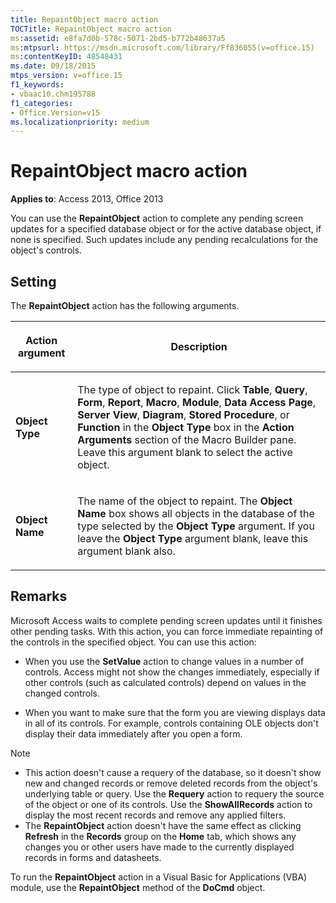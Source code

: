 ```yaml
---
title: RepaintObject macro action
TOCTitle: RepaintObject macro action
ms:assetid: e8fa7d0b-578c-5071-2bd5-b772b48637a5
ms:mtpsurl: https://msdn.microsoft.com/library/Ff836055(v=office.15)
ms:contentKeyID: 48548431
ms.date: 09/18/2015
mtps_version: v=office.15
f1_keywords:
- vbaac10.chm195788
f1_categories:
- Office.Version=v15
ms.localizationpriority: medium
---
```


# RepaintObject macro action

**Applies to**: Access 2013, Office 2013

You can use the **RepaintObject** action to complete any pending screen updates for a specified database object or for the active database object, if none is specified. Such updates include any pending recalculations for the object's controls.

## Setting

The **RepaintObject** action has the following arguments.

<table>
<colgroup>
<col />
<col />
</colgroup>
<thead>
<tr class="header">
<th><p>Action argument</p></th>
<th><p>Description</p></th>
</tr>
</thead>
<tbody>
<tr class="odd">
<td><p><strong>Object Type</strong></p></td>
<td><p>The type of object to repaint. Click <strong>Table</strong>, <strong>Query</strong>, <strong>Form</strong>, <strong>Report</strong>, <strong>Macro</strong>, <strong>Module</strong>, <strong>Data Access Page</strong>, <strong>Server View</strong>, <strong>Diagram</strong>, <strong>Stored Procedure</strong>, or <strong>Function</strong> in the <strong>Object Type</strong> box in the <strong>Action Arguments</strong> section of the Macro Builder pane. Leave this argument blank to select the active object.</p></td>
</tr>
<tr class="even">
<td><p><strong>Object Name</strong></p></td>
<td><p>The name of the object to repaint. The <strong>Object Name</strong> box shows all objects in the database of the type selected by the <strong>Object Type</strong> argument. If you leave the <strong>Object Type</strong> argument blank, leave this argument blank also.</p></td>
</tr>
</tbody>
</table>


## Remarks

Microsoft Access waits to complete pending screen updates until it finishes other pending tasks. With this action, you can force immediate repainting of the controls in the specified object. You can use this action:

- When you use the **SetValue** action to change values in a number of controls. Access might not show the changes immediately, especially if other controls (such as calculated controls) depend on values in the changed controls.

- When you want to make sure that the form you are viewing displays data in all of its controls. For example, controls containing OLE objects don't display their data immediately after you open a form.

> [!NOTE]
> - This action doesn't cause a requery of the database, so it doesn't show new and changed records or remove deleted records from the object's underlying table or query. Use the **Requery** action to requery the source of the object or one of its controls. Use the **ShowAllRecords** action to display the most recent records and remove any applied filters.
> - The **RepaintObject** action doesn't have the same effect as clicking **Refresh** in the **Records** group on the **Home** tab, which shows any changes you or other users have made to the currently displayed records in forms and datasheets.

To run the **RepaintObject** action in a Visual Basic for Applications (VBA) module, use the **RepaintObject** method of the **DoCmd** object.

